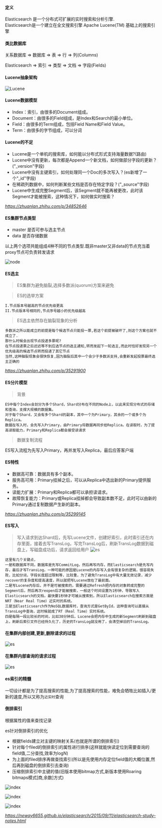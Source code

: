 #### 定义
Elasticsearch 是一个分布式可扩展的实时搜索和分析引擎.  
Elasticsearch是一个建立在全文搜索引擎 Apache Lucene(TM) 基础上的搜索引擎

#### 类比数据库
关系数据库 ⇒ 数据库 ⇒ 表 ⇒ 行 ⇒ 列(Columns)

Elasticsearch ⇒ 索引 ⇒ 类型 ⇒ 文档 ⇒ 字段(Fields)


#### Lucene抽象架构
![Lucene](https://github.com/tinysKai/JavaNode/blob/master/image/article/2018/0709/lucence.jpg)

#### Lucene数据模型
+ Index：索引，由很多的Document组成。
+ Document：由很多的Field组成，是Index和Search的最小单位。
+ Field：由很多的Term组成，包括Field Name和Field Value。
+ Term：由很多的字节组成，可以分词


#### Lucene的不足
+ Lucene是一个单机的搜索库，如何能以分布式形式支持海量数据?(路由)
+ Lucene中没有更新，每次都是Append一个新文档，如何做部分字段的更新？("_version"字段)
+ Lucene中没有主键索引，如何处理同一个Doc的多次写入？(es新增了一个"_id"字段)
+ 在稀疏列数据中，如何判断某些文档是否存在特定字段？("_source"字段)
+ Lucene中生成完整Segment后，该Segment就不能再被更改，此时该Segment才能被搜索，这种情况下，如何做实时搜索？

*https://zhuanlan.zhihu.com/p/34852646*



#### ES集群节点类型
+ master 是否可参与选主节点
+ data   是否存储数据  

以上两个选项共能组成4种不同的节点类型.既非master又非data的节点充当着proxy节点可负责转发请求  

![node](https://github.com/tinysKai/JavaNode/blob/master/image/article/2018/0709/es-node.jpg)


#### ES选主
>ES集群为避免脑裂,选择多数派(quorum)方案来避免  

>ES的选举方案

    I.节点版本号越高的节点优先级更高
    II.节点版本号相同的,节点序号越小的优先级越高

>ES选主依然存在脑裂现象的分析

    多数派之所以能成立的前提是每个候选节点只能投一票,若这个前提被破坏了,则这个方案也就不成立了.
    那什么时候会出现节点投递多票呢?
    在节点投递票之后迟迟等不到应选节点的选主通知,转而发起下一轮选主,而此时恰好发现另一个优先级高的候选节点转而投递了其它节点
    当然,这种脑裂现象会很快恢复,因为脑裂后其中一个会少于多数派支持,会重新发起投票最终选主正确的

*https://zhuanlan.zhihu.com/p/35291900*


#### ES分片模型
>背景

    ES中每个Index会划分为多个Shard，Shard分布在不同的Node上，以此来实现分布式的存储和查询，支撑大规模的数据集。  
    对于每个Shard，又会有多个Shard的副本，其中一个为Primary，其余的一个或多个为Replica。  
    数据在写入时，会先写入Primary，由Primary将数据再同步给Replica。在读取时，为了提高读取能力，Primary和Replica都会接受读请求  

>数据复制流程
  
ES写入流程为先写入Primary，再并发写入Replica，最后应答客户端


#### ES特性
+ 数据高可靠：数据具有多个副本。
+ 服务高可用：Primary挂掉之后，可以从Replica中选出新的Primary提供服务。
+ 读能力扩展：Primary和Replica都可以承担读请求。
+ 故障恢复能力：Primary或Replica挂掉都会导致副本数不足，此时可以由新的Primary通过复制数据产生新的副本。

*https://zhuanlan.zhihu.com/p/35299145*


#### ES写入
>写入请求到达Shard后，先写Lucene文件，创建好索引，此时索引还在内存里面，接着去写TransLog，写完TransLog后，刷新TransLog数据到磁盘上，写磁盘成功后，请求返回给用户
![es](https://github.com/tinysKai/JavaNode/blob/master/image/article/2018/0709/es-flush.jpg)      
```
这里有几个关键点，
一是和数据库不同，数据库是先写CommitLog，然后再写内存，而Elasticsearch是先写内存，最后才写TransLog，一种可能的原因是Lucene的内存写入会有很复杂的逻辑，很容易失败，比如分词，字段长度超过限制等，比较重，为了避免TransLog中有大量无效记录，减少recover的复杂度和提高速度，所以就把写Lucene放在了最前面。
二是写Lucene内存后，并不是可被搜索的，需要通过Refresh把内存的对象转成完整的Segment后，然后再次reopen后才能被搜索，一般这个时间设置为1秒钟，导致写入Elasticsearch的文档，最快要1秒钟才可被从搜索到，所以Elasticsearch在搜索方面是NRT（Near Real Time）近实时的系统。
三是当Elasticsearch作为NoSQL数据库时，查询方式是GetById，这种查询可以直接从TransLog中查询，这时候就成了RT（Real Time）实时系统。
四是每隔一段比较长的时间，比如30分钟后，Lucene会把内存中生成的新Segment刷新到磁盘上，刷新后索引文件已经持久化了，历史的TransLog就没用了，会清空掉旧的TransLog。
```


#### 在集群内部创建,更新,删除请求的过程
![es](https://github.com/tinysKai/JavaNode/blob/master/image/article/2018/0709/es1.png)


#### 在集群内部查询的请求过程
![es](https://github.com/tinysKai/JavaNode/blob/master/image/article/2018/0709/es2.png)










#### es索引的精髓
一切设计都是为了提高搜索的性能,为了提高搜索的性能，难免会牺牲比如插入/更新的速度,所以又称为`近实时`查询

#### 倒排索引
根据属性的值来查找记录

es针对倒排索引的优化
+ 根据fields建立对主键的映射关系(也就是所谓的倒排索引)
+ 针对每个filed的倒排索引的属性进行排序(这样就能快读定位到需要查询的field值,二分查找,效率为logN)
+ 为上面的filed排序再做查找索引(所以是先使用内存定位field值的大概位置,然后再到磁盘的倒排索引去查询)
+ 压缩倒排索引中主键的值(旧版本使用bitmap方式,新版本使用Roaring bitmaps模式[商,余数]方式)  

![index](https://github.com/tinysKai/JavaNode/blob/master/image/article/2018/0709/index.png)  

![index](https://github.com/tinysKai/JavaNode/blob/master/image/article/2018/0709/indexid.png)  

![index](https://github.com/tinysKai/JavaNode/blob/master/image/article/2018/0709/indexid2.png)

*https://neway6655.github.io/elasticsearch/2015/09/11/elasticsearch-study-notes.html*


